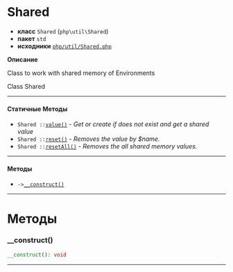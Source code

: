 # Shared

- **класс** `Shared` (`php\util\Shared`)
- **пакет** `std`
- **исходники** [`php/util/Shared.php`](./src/main/resources/JPHP-INF/sdk/php/util/Shared.php)

**Описание**

Class to work with shared memory of Environments

Class Shared

---

#### Статичные Методы

- `Shared ::`[`value()`](#method-value) - _Get or create if does not exist and get a shared value_
- `Shared ::`[`reset()`](#method-reset) - _Removes the value by $name._
- `Shared ::`[`resetAll()`](#method-resetall) - _Removes the all shared memory values._

---

#### Методы

- `->`[`__construct()`](#method-__construct)

---
# Методы

<a name="method-__construct"></a>

### __construct()
```php
__construct(): void
```

---
